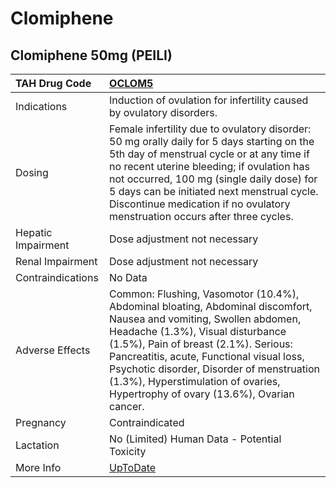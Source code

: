 # Clomiphene

## Clomiphene 50mg (PEILI)

| TAH Drug Code      | [OCLOM5](https://www.tahsda.org.tw/drugs/hissearch.php?drug_code=OCLOM5)                                                                                                                                                                                                                                                                                                      |
|:-------------------|:------------------------------------------------------------------------------------------------------------------------------------------------------------------------------------------------------------------------------------------------------------------------------------------------------------------------------------------------------------------------------|
| Indications        | Induction of ovulation for infertility caused by ovulatory disorders.                                                                                                                                                                                                                                                                                                         |
| Dosing             | Female infertility due to ovulatory disorder: 50 mg orally daily for 5 days starting on the 5th day of menstrual cycle or at any time if no recent uterine bleeding; if ovulation has not occurred, 100 mg (single daily dose) for 5 days can be initiated next menstrual cycle. Discontinue medication if no ovulatory menstruation occurs after three cycles.               |
| Hepatic Impairment | Dose adjustment not necessary                                                                                                                                                                                                                                                                                                                                                 |
| Renal Impairment   | Dose adjustment not necessary                                                                                                                                                                                                                                                                                                                                                 |
| Contraindications  | No Data                                                                                                                                                                                                                                                                                                                                                                       |
| Adverse Effects    | Common: Flushing, Vasomotor (10.4%), Abdominal bloating, Abdominal discomfort, Nausea and vomiting, Swollen abdomen, Headache (1.3%), Visual disturbance (1.5%), Pain of breast (2.1%). Serious: Pancreatitis, acute, Functional visual loss, Psychotic disorder, Disorder of menstruation (1.3%), Hyperstimulation of ovaries, Hypertrophy of ovary (13.6%), Ovarian cancer. |
| Pregnancy          | Contraindicated                                                                                                                                                                                                                                                                                                                                                               |
| Lactation          | No (Limited) Human Data - Potential Toxicity                                                                                                                                                                                                                                                                                                                                  |
| More Info          | [UpToDate](https://www.uptodate.com/contents/clomiphene-drug-information)                                                                                                                                                                                                                                                                                                     |

